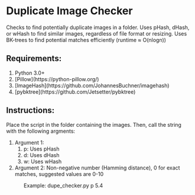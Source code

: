 # Duplicate Image Checker
Checks to find potentially duplicate images in a folder.
Uses pHash, dHash, or wHash to find similar images, regardless of file format or resizing.
Uses BK-trees to find potential matches efficiently (runtime ≈ O(nlogn)) 

## Requirements:
<ol>
<li>Python 3.0+</li>
<li>[Pillow](https://python-pillow.org/)</li>
<li>[ImageHash](https://github.com/JohannesBuchner/imagehash)</li>
<li>[pybktree](https://github.com/Jetsetter/pybktree)</li>
</ol>

## Instructions:
Place the script in the folder containing the images. Then, call the string with the following argments:
<ol>
<li>Argument 1:
	<ol>
	<li>p: Uses pHash</li>
	<li>d: Uses dHash</li>
	<li>w: Uses wHash</li>
	</ol></li>
<li>Argument 2: Non-negative number (Hamming distance), 0 for exact matches, suggested values are 0-10</li>
<ol>
Example: dupe_checker.py p 5.4